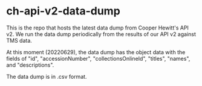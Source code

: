 # ch-api-v2-data-dump
This is the repo that hosts the latest data dump from Cooper Hewitt's API v2. We run the data dump periodically from the results of our API v2 against TMS data.

At this moment (20220629), the data dump has the object data with the fields of "id", "accessionNumber", "collectionsOnlineId", "titles", "names", and "descriptions".

The data dump is in .csv format.
